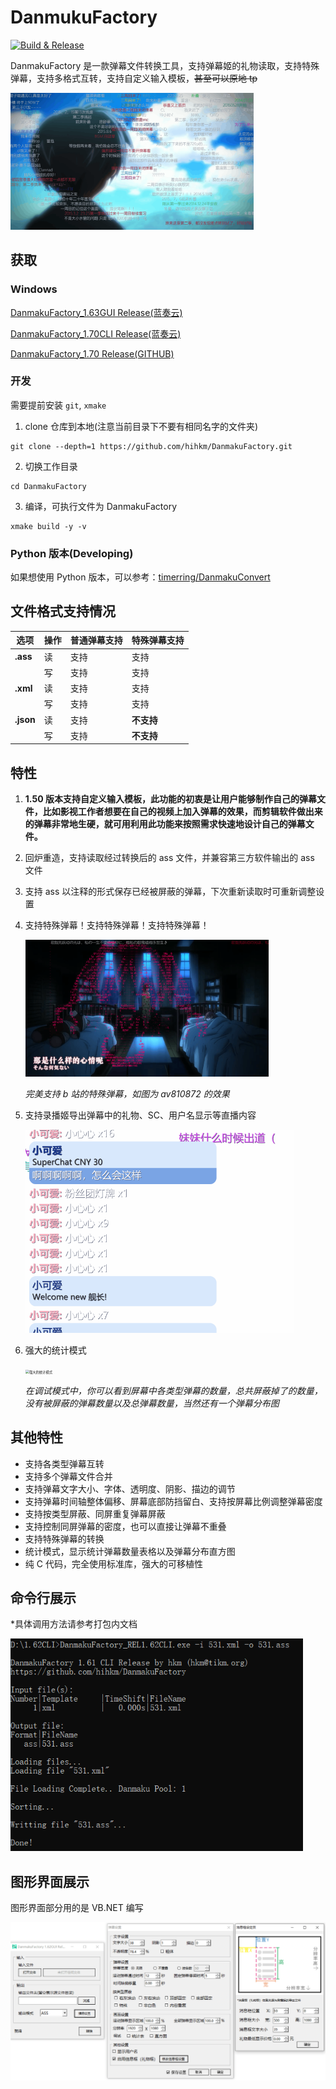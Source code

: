 # DanmukuFactory

[![Build & Release](https://github.com/hihkm/DanmakuFactory/actions/workflows/build-release.yml/badge.svg)](https://github.com/hihkm/DanmakuFactory/actions/workflows/build-release.yml)

DanmakuFactory 是一款弹幕文件转换工具，支持弹幕姬的礼物读取，支持特殊弹幕，支持多格式互转，支持自定义输入模板，~~甚至可以原地 tp~~

<img src="images/01.png" alt="pic01" style="zoom: 38%;" />

## 获取

### Windows

[DanmakuFactory_1.63GUI Release(蓝奏云)](https://hihkm.lanzoui.com/b01hjk83e)

[DanmakuFactory_1.70CLI Release(蓝奏云)](https://hihkm.lanzoui.com/b01hgf1xe)

[DanmakuFactory_1.70 Release(GITHUB)](https://github.com/hihkm/DanmakuFactory/releases)

### 开发

需要提前安装 `git`, `xmake`

1. clone 仓库到本地(注意当前目录下不要有相同名字的文件夹)

```shell
git clone --depth=1 https://github.com/hihkm/DanmakuFactory.git
```

2. 切换工作目录

```shell
cd DanmakuFactory
```

3. 编译，可执行文件为 DanmakuFactory

```shell
xmake build -y -v
```

### Python 版本(Developing)

如果想使用 Python 版本，可以参考：[timerring/DanmakuConvert](https://github.com/timerring/DanmakuConvert)

## 文件格式支持情况

| 选项      | 操作 | 普通弹幕支持 | 特殊弹幕支持 |
| --------- | ---- | ------------ | ------------ |
| **.ass**  | 读   | 支持         | 支持         |
|           | 写   | 支持         | 支持         |
| **.xml**  | 读   | 支持         | 支持         |
|           | 写   | 支持         | 支持         |
| **.json** | 读   | 支持         | **不支持**   |
|           | 写   | 支持         | **不支持**   |

## 特性

1. **1.50 版本支持自定义输入模板，此功能的初衷是让用户能够制作自己的弹幕文件，比如影视工作者想要在自己的视频上加入弹幕的效果，而剪辑软件做出来的弹幕非常地生硬，就可用利用此功能来按照需求快速地设计自己的弹幕文件。**

2. 回炉重造，支持读取经过转换后的 ass 文件，并兼容第三方软件输出的 ass 文件

3. 支持 ass 以注释的形式保存已经被屏蔽的弹幕，下次重新读取时可重新调整设置

4. 支持特殊弹幕！支持特殊弹幕！支持特殊弹幕！

   <img src="images/02.png" alt="支持特殊弹幕" style="zoom:38%;" />

   _完美支持 b 站的特殊弹幕，如图为 av810872 的效果_

5. 支持录播姬导出弹幕中的礼物、SC、用户名显示等直播内容

   <img src="images/06.png" alt="pic06" style="zoom:60%;" />

6. 强大的统计模式

   <img src="images/03.png" alt="强大的统计模式" style="zoom:38%;" />

   _在调试模式中，你可以看到屏幕中各类型弹幕的数量，总共屏蔽掉了的数量，没有被屏蔽的弹幕数量以及总弹幕数量，当然还有一个弹幕分布图_

## 其他特性

- 支持各类型弹幕互转
- 支持多个弹幕文件合并
- 支持弹幕文字大小、字体、透明度、阴影、描边的调节
- 支持弹幕时间轴整体偏移、屏幕底部防挡留白、支持按屏幕比例调整弹幕密度
- 支持按类型屏蔽、同屏重复弹幕屏蔽
- 支持控制同屏弹幕的密度，也可以直接让弹幕不重叠
- 支持特殊弹幕的转换
- 统计模式，显示统计弹幕数量表格以及弹幕分布直方图
- 纯 C 代码，完全使用标准库，强大的可移植性

## 命令行展示

\*具体调用方法请参考打包内文档

<img src="images/04.png" alt="命令行展示" style="zoom:80%;" />

## 图形界面展示

图形界面部分用的是 VB.NET 编写

<img src="images/05.png" alt="图形界面展示" style="zoom:90%;" />
